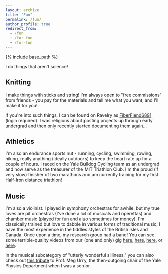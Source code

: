 ```yaml
---
layout: archive
title: "Fun"
permalink: /fun/
author_profile: true
redirect_from:
  - /fun
  - /for_fun
  - /for-fun
---
```


{% include base_path %}

I do things that aren't science!

Knitting
--------
I make things with sticks and string! I'm always open to "free commissions" from friends - you pay for the materials and tell me what you want, and I'll make it for you!

If you're into such things, I can be found on Ravelry as [FiberFiend6891](https://www.ravelry.com/projects/FiberFiend6891) (login required). I was religious about posting projects up through early undergrad and then only recently started documenting them again...

Athletics
---------
I'm also an endurance sports nut - running, cycling, swimming, rowing, hiking, really anything (ideally outdoors) to keep the heart rate up for a couple of hours. I raced on the Yale Bulldog Cycling team as an undergrad and now serve as the treasurer of the MIT Triathlon Club. I'm the proud (if very slow) finisher of two marathons and am currently training for my first Half-Iron distance triathlon!

Music
-----
I'm also a violinist. I played in symphony orchestras for awhile, but my true loves are pit orchestras (I've done a lot of musicals and operettas) and chamber music (played for fun and also sometimes for money). I'm classically trained but love to dabble in various forms of traditional music; I have the most experience in the fiddles styles of the British Isles and Canada. Once upon a time, my research group had a band! You can see some terrible-quality videos from our (one and only) gig [here](https://www.youtube.com/watch?v=bV0iOsPjyMk), [here](https://www.youtube.com/watch?v=TJEpjHaR5VY), [here](https://www.youtube.com/watch?v=WToYsebbzzM), or [here](https://www.youtube.com/watch?v=vHYbFYXQTIU).

In the musical subcategory of "utterly wonderful silliness," you can also check out [this tribute](https://www.youtube.com/watch?v=qqkCK9jvKIg) to Prof. Meg Urry, the then-outgoing chair of the Yale Physics Department when I was a senior.
